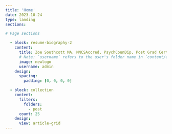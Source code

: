 ```yaml
---
title: 'Home'
date: 2023-10-24
type: landing
sections:

# Page sections

  - block: resume-biography-2
    content:
      title: Zoe Southcott MA, MNCSAccred, PsychCounDip, Post Grad Cert Clinical Supervision
      # Note: `username` refers to the user's folder name in `content/authors/`
      image: newlogo
      username: admin
    design:
      spacing:
        padding: [0, 0, 0, 0]

  - block: collection
    content:
      filters:
        folders:
          - post
      count: 25
    design:
      view: article-grid
---
```

